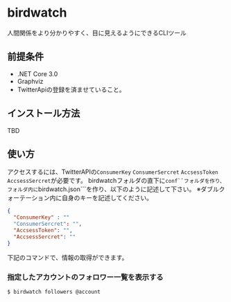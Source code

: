 # birdwatch
人間関係をより分かりやすく、目に見えるようにできるCLIツール


## 前提条件
* .NET Core 3.0
* Graphviz
* TwitterApiの登録を済ませていること。

## インストール方法
TBD 

## 使い方
アクセスするには、TwitterAPIの```ConsumerKey``` ```ConsumerSercret``` ```AccsessToken``` ```AccsessSercret```が必要です。
birdwatchフォルダの直下に```conf``フォルダを作り、フォルダ内に```birdwatch.json```を作り、以下のように記述して下さい。
※ダブルクォーテーション内に自身のキーを記述してください。
```json
{
  "ConsumerKey" : ""
  "ConsumerSercret": "",
  "AccsessToken": "",
  "AccsessSercret": ""
}
```

下記のコマンドで、情報の取得ができます。
### 指定したアカウントのフォロワー一覧を表示する

```sh
$ birdwatch followers @account
```


